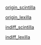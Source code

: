 [origin_scintilla](https://sourceforge.net/p/scintilla/code/ci/default/tree/)

[origin_lexilla](https://github.com/ScintillaOrg/lexilla.git)


[indiff_scintilla](https://github.com/indiff/scintilla)

[indiff_lexilla](https://github.com/indiff/lexilla)